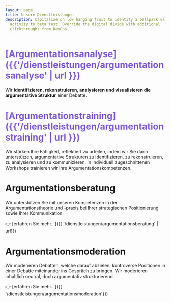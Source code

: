 ```yaml
---
layout: page
title: Unsere Dienstleistungen
description: Capitalize on low hanging fruit to identify a ballpark value added
  activity to beta test. Override the digital divide with additional
  clickthroughs from DevOps.
---
```



# <span style="color:#805AD5">[Argumentationsanalyse]({{'/dienstleistungen/argumentationsanalyse' | url }}) </span>

Wir **identifizieren, rekonstruieren, analysieren und visualisieren die argumentative Struktur** einer Debatte.

<!--- nicht mehr benötigt
👉 [erfahren Sie mehr...]({{'/dienstleistungen/argumentationsanalyse' | url }})
-->

# <span style="color:#805AD5">[Argumentationstraining]({{'/dienstleistungen/argumentationstraining' | url }}) </span>

Wir stärken Ihre Fähigkeit, reflektiert zu urteilen, indem wir Sie darin unterstützen, argumentative Strukturen zu identifizieren, zu rekonstruieren, zu analysieren und zu kommunizieren. In individuell zugeschnittenen Workshops trainieren wir Ihre Argumentationskompetenzen.

<!--- nicht mehr benötigt
👉 [erfahren Sie mehr...]({{ '/dienstleistungen/argumentationstraining' | url}})
-->

# Argumentationsberatung

Wir unterstützen Sie mit unseren Kompetenzen in der Argumentationstheorie und -praxis bei Ihrer strategischen Positionierung sowie Ihrer Kommunikation.

👉 [erfahren Sie mehr...]({{ '/dienstleistungen/argumentationsberatung' | url}})


# Argumentationsmoderation

Wir moderieren Debatten, welche darauf abzielen, kontroverse Positionen in einer Debatte miteinander ins Gespräch zu bringen. Wir moderieren inhaltlich neutral, doch argumentativ strukturierend.

👉 [erfahren Sie mehr...]({{ '/dienstleistungen/argumentationsmoderation'}})
